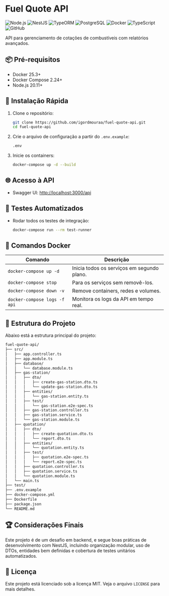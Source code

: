 # Fuel Quote API

![Node.js](https://img.shields.io/badge/Node.js-339933?style=for-the-badge&logo=nodedotjs&logoColor=white)
![NestJS](https://img.shields.io/badge/nestjs-E0234E?style=for-the-badge&logo=nestjs&logoColor=white)
![TypeORM](https://img.shields.io/badge/TypeORM-FF2D00?style=for-the-badge&logo=typeorm&logoColor=white)
![PostgreSQL](https://img.shields.io/badge/PostgreSQL-316192?style=for-the-badge&logo=postgresql&logoColor=white)
![Docker](https://img.shields.io/badge/Docker-2CA5E0?style=for-the-badge&logo=docker&logoColor=white)
![TypeScript](https://img.shields.io/badge/TypeScript-3178C6?style=for-the-badge&logo=typescript&logoColor=white)
![GitHub](https://img.shields.io/badge/GitHub-181717?style=for-the-badge&logo=github&logoColor=white)

API para gerenciamento de cotações de combustíveis com relatórios avançados.

## 📦 Pré-requisitos

- Docker 25.3+
- Docker Compose 2.24+
- Node.js 20.11+

## 🚀 Instalação Rápida

1. Clone o repositório:
    ```bash
    git clone https://github.com/igordmouraa/fuel-quote-api.git
    cd fuel-quote-api
    ```

2. Crie o arquivo de configuração a partir do `.env.example`:
    ```bash
    .env
    ```

3. Inicie os containers:
    ```bash
    docker-compose up -d --build
    ```

## 🌐 Acesso à API

- Swagger UI: [http://localhost:3000/api](http://localhost:3000/api)

## 🧪 Testes Automatizados

- Rodar todos os testes de integração:
    ```bash
    docker-compose run --rm test-runner
    ```

## 🐳 Comandos Docker

| Comando                        | Descrição                                      |
|---------------------------------|------------------------------------------------|
| `docker-compose up -d`          | Inicia todos os serviços em segundo plano.    |
| `docker-compose stop`           | Para os serviços sem removê-los.              |
| `docker-compose down -v`        | Remove containers, redes e volumes.           |
| `docker-compose logs -f api`    | Monitora os logs da API em tempo real.        |

## 📂 Estrutura do Projeto

Abaixo está a estrutura principal do projeto:

```bash
fuel-quote-api/
├── src/
│   ├── app.controller.ts           
│   ├── app.module.ts               
│   ├── database/
│   │   └── database.module.ts   
│   ├── gas-station/
│   │   ├── dto/
│   │   │   ├── create-gas-station.dto.ts 
│   │   │   └── update-gas-station.dto.ts 
│   │   ├── entities/
│   │   │   └── gas-station.entity.ts 
│   │   ├── test/
│   │   │   └── gas-station.e2e-spec.ts
│   │   ├── gas-station.controller.ts 
│   │   ├── gas-station.service.ts
│   │   └── gas-station.module.ts 
│   ├── quotation/
│   │   ├── dto/
│   │   │   ├── create-quotation.dto.ts
│   │   │   └── report.dto.ts
│   │   ├── entities/
│   │   │   └── quotation.entity.ts
│   │   ├── test/
│   │   │   ├── quotation.e2e-spec.ts
│   │   │   └── report.e2e-spec.ts 
│   │   ├── quotation.controller.ts  
│   │   ├── quotation.service.ts         
│   │   └── quotation.module.ts          
│   └── main.ts                        
├── test/                              
├── .env.example                       
├── docker-compose.yml                 
├── Dockerfile                         
├── package.json                       
└── README.md                          
```

## 🏆 Considerações Finais

Este projeto é de um desafio em backend, e segue boas práticas de desenvolvimento com NestJS, incluindo organização modular, uso de DTOs, entidades bem definidas e cobertura de testes unitários automatizados.

## 📄 Licença
Este projeto está licenciado sob a licença MIT. Veja o arquivo `LICENSE` para mais detalhes.